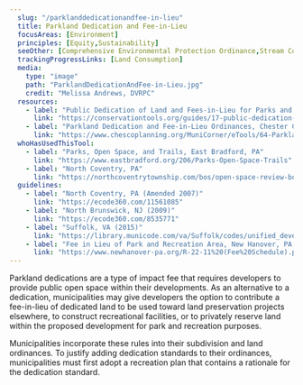 ```yaml
---
  slug: "/parklanddedicationandfee-in-lieu"
  title: Parkland Dedication and Fee-in-Lieu
  focusAreas: [Environment]
  principles: [Equity,Sustainability]
  seeOther: [Comprehensive Environmental Protection Ordinance,Stream Corridor Protection Ordinances,Tactical Urbanism and Pedestrian Plazas]
  trackingProgressLinks: [Land Consumption]
  media: 
    type: "image"
    path: "ParklandDedicationAndFee-in-Lieu.jpg"
    credit: "Melissa Andrews, DVRPC"
  resources: 
    - label: "Public Dedication of Land and Fees-in-Lieu for Parks and Recreation, WeConservePA"
      link: "https://conservationtools.org/guides/17-public-dedication-of-land-and-fees-in-lieu-for-parks-and-recreation"
    - label: "Parkland Dedication and Fee-in-Lieu Ordinances, Chester County Planning Commission"
      link: "https://www.chescoplanning.org/MuniCorner/eTools/64-ParklandDedication.cfm"
  whoHasUsedThisTool: 
    - label: "Parks, Open Space, and Trails, East Bradford, PA"
      link: "https://www.eastbradford.org/206/Parks-Open-Space-Trails"
    - label: "North Coventry, PA"
      link: "https://northcoventrytownship.com/bos/open-space-review-board/"
  guidelines: 
    - label: "North Coventry, PA (Amended 2007)"
      link: "https://ecode360.com/11561085"
    - label: "North Brunswick, NJ (2009)"
      link: "https://ecode360.com/8535771"
    - label: "Suffolk, VA (2015)"
      link: "https://library.municode.com/va/Suffolk/codes/unified_development_ordinance?nodeId=SUFFOLK_UNIFIED_DEVELOPMENT_ORDINANCE_ART6DEIMST_S31-607PAOPSP"
    - label: "Fee in Lieu of Park and Recreation Area, New Hanover, PA (2022)"
      link: "https://www.newhanover-pa.org/R-22-11%20(Fee%20Schedule).pdf"
---
```


Parkland dedications are a type of impact fee that requires developers to provide public open space within their developments. As an alternative to a dedication, municipalities may give developers the option to contribute a fee-in-lieu of dedicated land to be used toward land preservation projects elsewhere, to construct recreational facilities, or to privately reserve land within the proposed development for park and recreation purposes.

Municipalities incorporate these rules into their subdivision and land ordinances. To justify adding dedication standards to their ordinances, municipalities must first adopt a recreation plan that contains a rationale for the dedication standard.
